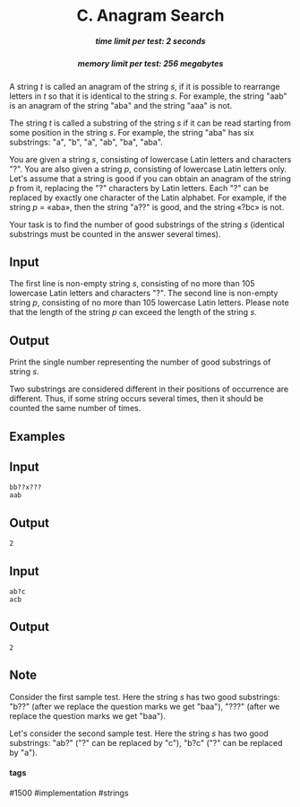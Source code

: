 <h1 style='text-align: center;'> C. Anagram Search</h1>

<h5 style='text-align: center;'>time limit per test: 2 seconds</h5>
<h5 style='text-align: center;'>memory limit per test: 256 megabytes</h5>

A string *t* is called an anagram of the string *s*, if it is possible to rearrange letters in *t* so that it is identical to the string *s*. For example, the string "aab" is an anagram of the string "aba" and the string "aaa" is not.

The string *t* is called a substring of the string *s* if it can be read starting from some position in the string *s*. For example, the string "aba" has six substrings: "a", "b", "a", "ab", "ba", "aba".

You are given a string *s*, consisting of lowercase Latin letters and characters "?". You are also given a string *p*, consisting of lowercase Latin letters only. Let's assume that a string is good if you can obtain an anagram of the string *p* from it, replacing the "?" characters by Latin letters. Each "?" can be replaced by exactly one character of the Latin alphabet. For example, if the string *p* = «aba», then the string "a??" is good, and the string «?bc» is not. 

Your task is to find the number of good substrings of the string *s* (identical substrings must be counted in the answer several times).

## Input

The first line is non-empty string *s*, consisting of no more than 105 lowercase Latin letters and characters "?". The second line is non-empty string *p*, consisting of no more than 105 lowercase Latin letters. Please note that the length of the string *p* can exceed the length of the string *s*.

## Output

Print the single number representing the number of good substrings of string *s*.

Two substrings are considered different in their positions of occurrence are different. Thus, if some string occurs several times, then it should be counted the same number of times.

## Examples

## Input


```
bb??x???  
aab  

```
## Output


```
2  

```
## Input


```
ab?c  
acb  

```
## Output


```
2  

```
## Note

Consider the first sample test. Here the string *s* has two good substrings: "b??" (after we replace the question marks we get "baa"), "???" (after we replace the question marks we get "baa").

Let's consider the second sample test. Here the string *s* has two good substrings: "ab?" ("?" can be replaced by "c"), "b?c" ("?" can be replaced by "a").



#### tags 

#1500 #implementation #strings 